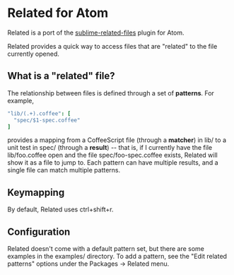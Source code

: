 # Related for Atom
Related is a port of the [sublime-related-files](https://github.com/fabiokr/sublime-related-files) plugin for Atom.

Related provides a quick way to access files that are "related" to the file currently opened.

## What is a "related" file?
The relationship between files is defined through a set of **patterns**. For example,
```cson
"lib/(.+).coffee": [
  "spec/$1-spec.coffee"
]
```
provides a mapping from a CoffeeScript file (through a **matcher**) in lib/ to a unit test in spec/ (through a **result**)
-- that is, if I currently have the file lib/foo.coffee open and the file spec/foo-spec.coffee exists, Related
will show it as a file to jump to. Each pattern can have multiple results, and a single file
can match multiple patterns.

## Keymapping
By default, Related uses ctrl+shift+r.

## Configuration
Related doesn't come with a default pattern set, but there are some examples in the examples/ directory. To add a pattern,
see the "Edit related patterns" options under the Packages -> Related menu.
